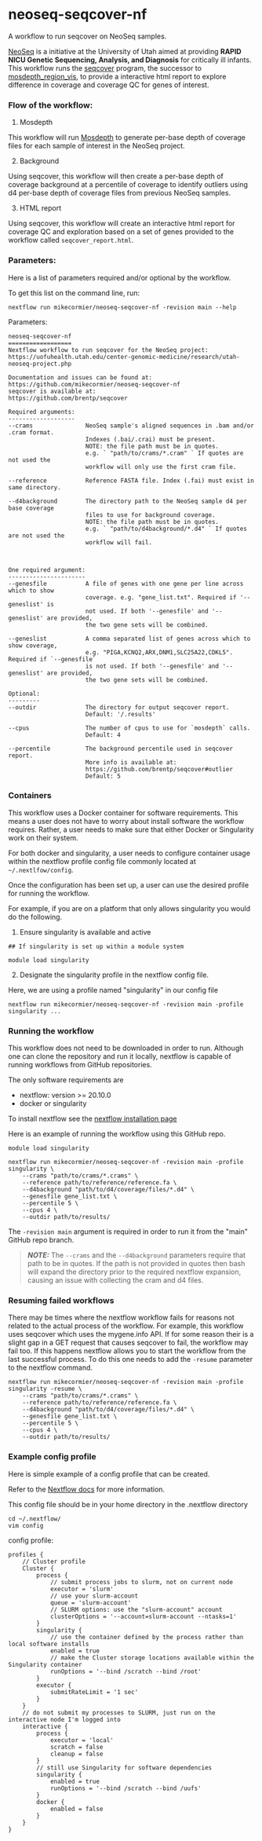 # neoseq-seqcover-nf

A workflow to run seqcover on NeoSeq samples. 

[NeoSeq](https://uofuhealth.utah.edu/center-genomic-medicine/research/utah-neoseq-project.php) is a initiative at the University of Utah aimed
at providing **RAPID NICU Genetic Sequencing, Analysis, and Diagnosis** for critically ill infants. This workflow runs the [seqcover](https://github.com/brentp/seqcover)
program, the successor to [mosdepth_region_vis](https://github.com/mikecormier/mosdepth_region_vis), to provide a interactive html report 
to explore difference in coverage and coverage QC for genes of interest. 


### Flow of the workflow:

1) Mosdepth 

This workflow will run [Mosdepth](https://github.com/brentp/mosdepth) to generate per-base depth of coverage files for each sample of interest 
in the NeoSeq project.

2) Background

Using seqcover, this workflow will then create a per-base depth of coverage background at a percentile of coverage to identify outliers using  
d4 per-base depth of coverage files from previous NeoSeq samples.

3) HTML report

Using seqcover, this workflow will create an interactive html report for coverage QC and exploration based on a set of genes provided to the workflow
called `seqcover_report.html`.


### Parameters:

Here is a list of parameters required and/or optional by the workflow.

To get this list on the command line, run:

```
nextflow run mikecormier/neoseq-seqcover-nf -revision main --help
```

Parameters:
```
neoseq-seqcover-nf
==================
Nextflow workflow to run seqcover for the NeoSeq project:
https://uofuhealth.utah.edu/center-genomic-medicine/research/utah-neoseq-project.php

Documentation and issues can be found at:
https://github.com/mikecormier/neoseq-seqcover-nf
seqcover is available at:
https://github.com/brentp/seqcover

Required arguments:
-------------------
--crams               NeoSeq sample's aligned sequences in .bam and/or .cram format.
                      Indexes (.bai/.crai) must be present.
                      NOTE: the file path must be in quotes. 
                      e.g. ` "path/to/crams/*.cram" ` If quotes are not used the
                      workflow will only use the first cram file.

--reference           Reference FASTA file. Index (.fai) must exist in same directory.

--d4background        The directory path to the NeoSeq sample d4 per base coverage 
                      files to use for background coverage. 
                      NOTE: the file path must be in quotes. 
                      e.g. ` "path/to/d4background/*.d4" ` If quotes are not used the
                      workflow will fail.



One required argument:
----------------------
--genesfile           A file of genes with one gene per line across which to show 
                      coverage. e.g. "gene_list.txt". Required if '--geneslist' is
                      not used. If both '--genesfile' and '--geneslist' are provided, 
                      the two gene sets will be combined. 

--geneslist           A comma separated list of genes across which to show coverage, 
                      e.g. "PIGA,KCNQ2,ARX,DNM1,SLC25A22,CDKL5". Required if `--genesfile` 
                      is not used. If both '--genesfile' and '--geneslist' are provided, 
                      the two gene sets will be combined.

Optional:
---------
--outdir              The directory for output seqcover report.
                      Default: '/.results'

--cpus                The number of cpus to use for `mosdepth` calls.
                      Default: 4

--percentile          The background percentile used in seqcover report.
                      More info is available at:
                      https://github.com/brentp/seqcover#outlier
                      Default: 5
```

### Containers

This workflow uses a Docker container for software requirements. This means a 
user does not have to worry about install software the workflow requires. Rather,
a user needs to make sure that either Docker or Singularity work on their system. 

For both docker and singularity, a user needs to configure container usage within 
the nextflow profile config file commonly located at `~/.nextlfow/config`. 

Once the configuration has been set up, a user can use the desired profile
for running the workflow. 

For example, if you are on a platform that only allows singularity you would
do the following. 

1) Ensure singularity is available and active 
```
## If singularity is set up within a module system 

module load singularity 
```

2) Designate the singularity profile in the nextflow config file. 

Here, we are using a profile named "singularity" in our config file
```
nextflow run mikecormier/neoseq-seqcover-nf -revision main -profile singularity ...

```

### Running the workflow

This workflow does not need to be downloaded in order to run. Although one can clone the repository 
and run it locally, nextflow is capable of running workflows from GitHub repositories. 

The only software requirements are
  - nextflow: version >= 20.10.0
  - docker or singularity 

To install nextflow see the [nextflow installation page](https://www.nextflow.io/docs/latest/getstarted.html#installation)


Here is an example of running the workflow using this GitHub repo.

```
module load singularity 

nextflow run mikecormier/neoseq-seqcover-nf -revision main -profile singularity \
    --crams "path/to/crams/*.crams" \
    --reference path/to/reference/reference.fa \
    --d4background "path/to/d4/coverage/files/*.d4" \
    --genesfile gene_list.txt \
    --percentile 5 \
    --cpus 4 \
    --outdir path/to/results/
```

The `-revision main` argument is required in order to run it from the "main" GitHub repo branch.

> **_NOTE:_** The `--crams` and the `--d4background` parameters require that path to be in quotes. If the path is not provided in quotes then bash will expand the directory prior to the required nextflow expansion, causing an issue with collecting the cram and d4 files.

### Resuming failed workflows 

There may be times where the nextflow workflow fails for reasons not related to the actual process of the workflow. 
For example, this workflow uses seqcover which uses the mygene.info API. If for some reason their is a slight gap in
a GET request that causes seqcover to fail, the workflow may fail too. If this happens nextflow allows you to start 
the workflow from the last successful process. To do this one needs to add the `-resume` parameter to the nextflow 
command. 

```
nextflow run mikecormier/neoseq-seqcover-nf -revision main -profile singularity -resume \
    --crams "path/to/crams/*.crams" \
    --reference path/to/reference/reference.fa \
    --d4background "path/to/d4/coverage/files/*.d4" \
    --genesfile gene_list.txt \
    --percentile 5 \
    --cpus 4 \
    --outdir path/to/results/
```


### Example config profile 

Here is simple example of a config profile that can be created. 

Refer to the [Nextflow docs](https://www.nextflow.io/docs/latest/config.html?#config-profiles) for more information. 

This config file should be in your home directory in the .nextflow directory 

```
cd ~/.nextflow/
vim config

```

config profile: 
```
profiles {
    // Cluster profile
    Cluster {
        process {
            // submit process jobs to slurm, not on current node
            executor = 'slurm'
            // use your slurm-account
            queue = 'slurm-account'
            // SLURM options: use the "slurm-account" account
            clusterOptions = '--account=slurm-account --ntasks=1'
        }
        singularity {
            // use the container defined by the process rather than local software installs
            enabled = true
            // make the Cluster storage locations available within the Singularity container
            runOptions = '--bind /scratch --bind /root'
        }
        executor {
            submitRateLimit = '1 sec'
        }
    }
    // do not submit my processes to SLURM, just run on the interactive node I'm logged into
    interactive {
        process {
            executor = 'local'
            scratch = false
            cleanup = false
        }
        // still use Singularity for software dependencies
        singularity {
            enabled = true
            runOptions = '--bind /scratch --bind /uufs'
        }
        docker {
            enabled = false
        }
    }
}

```
